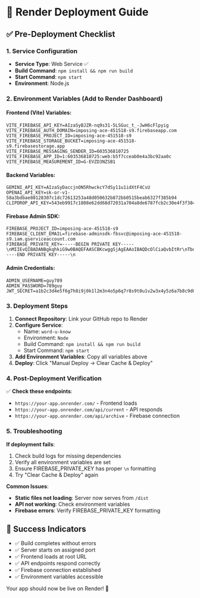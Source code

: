 # 🚀 Render Deployment Guide

## ✅ Pre-Deployment Checklist

### 1. **Service Configuration**
- **Service Type**: Web Service ✅
- **Build Command**: `npm install && npm run build`
- **Start Command**: `npm start`
- **Environment**: Node.js

### 2. **Environment Variables** (Add to Render Dashboard)

#### Frontend (Vite) Variables:
```
VITE_FIREBASE_API_KEY=AIzaSyBJZR-nq9s31-5LSGuc_t_-JwH6cFlpyig
VITE_FIREBASE_AUTH_DOMAIN=imposing-ace-451518-s9.firebaseapp.com
VITE_FIREBASE_PROJECT_ID=imposing-ace-451518-s9
VITE_FIREBASE_STORAGE_BUCKET=imposing-ace-451518-s9.firebasestorage.app
VITE_FIREBASE_MESSAGING_SENDER_ID=603536810725
VITE_FIREBASE_APP_ID=1:603536810725:web:b5f7cceab0e4a3bc92aa0c
VITE_FIREBASE_MEASUREMENT_ID=G-EVZD3NZSB1
```

#### Backend Variables:
```
GEMINI_API_KEY=AIzaSyDaccjnON5RhwckcY7dSy11u1idXtF4CsU
OPENAI_API_KEY=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
CLIPDROP_API_KEY=543eb9917c1808e62dd68d72031a704a8de6787fcb2c30e4f3f3844e83ec728d98abebe114b266798cdf6b7a2876a90b
```

#### Firebase Admin SDK:
```
FIREBASE_PROJECT_ID=imposing-ace-451518-s9
FIREBASE_CLIENT_EMAIL=firebase-adminsdk-fbsvc@imposing-ace-451518-s9.iam.gserviceaccount.com
FIREBASE_PRIVATE_KEY=-----BEGIN PRIVATE KEY-----\nMIIEvQIBADANBgkqhkiG9w0BAQEFAASCBKcwggSjAgEAAoIBAQDcOlCiaQvbItRr\nTbq/N6XztE+brFfO5jGrpxy89r+sROWQsiC35CxnffLra4qeGKRl8LfbLZ302g0G\nZ67HHtzBVHY+MuhbKrBeIu056FIBxoFkI6KE5BqYKcTXt/6AvCnbwiei02mcUqqe\nJREiD/01aCxjkPFnN+WOjTXZOSLGSVQsOp4fsh3YX2Ajr1ms+JiwPQHlAsHgw9fA\nef3AEaexhY2VosfFwBUz9K4xscVzr61MLEo0V7y+j+IODeRYIufzMZhbJY0/QAw/\nRboBvIzuGZ8LlOiUu793zBesnh2w633y98stOStx2cy14S37iQAA/E64UlKSh/sV\n57VqvaMnAgMBAAECggEAFcGzFqBvGeqSdrlaoipyvCVLmhMIJ7oJHS6owahU3kV+\nMnHOlqw1kNHaDlT1AFJp52JFH6Odj8N89u2GUEilwXnBJrrrxpnsi5hCvG5Nr7w3\nKzf0BdHtKKwztKYKQBiWwA2p0cW2EMn/7hi2XRmcR8rvW7TFjI9yn8cmkzu4SkNk\nXe9i7PaLupBIEHki+v8qIiIAw5kS/v4KEcxur2tp0KnRlj6ZjvV/dJ0t7DgSc7S1\nZ5W2k6/hZRlvaI1Hz0qDaDqdd3Ockc7k9qEYaUUH+AHYrtHoAMzKyftWJDnUpYaq\nbAfLZFzKu4vqRpP142BCIXok9Xp0O8BgtRqydBVc4QKBgQDzbu8DiR2zmq994+ii\nLLPmJQ7syDExgUlAAnXtne8p4as3nQbjYc5b8Ia+GOfTK5WXqMDWl722DY+0FjW4\nhf2rqc5tuVhP7bxOHovUIBAroWv7mzpFFdj88Hf6m8hASuYJf6hn5G3Hil0hGzL6\nG+NnJFs8u+fCi5Zp0elrwDlfIQKBgQDnmLYH0popEz2g8G6LhxA+Kp5cEAituoSI\n15kWwxjasA7BcAgFdouiromJAEExBSyvAFpsYUEUCXAi0YXf6+mfG02M4rkNvEsI\nL1BidPD96jY9nhQHFoxr3dEYAJDff/JwNkCQQS0ClWWL7uQJjYRdG6UG2chr61Ia\n9qM5uHEhRwKBgFLD4sum8MxByWzZ8hxBaqDS9LIYlnEobckvjPzO96ObsGTmJJNm\ni4zCyG0VdqxbYy7/FyFe0gd1sOgfrQAhvk+BGkg//gCe6aj9xbjHdff/mAEhk7wt\nY2sMLx6rnHgPfwq3toAsMA7pwiQhZUGX/cbxm3uYv4FriCZOUjhqUJdBAoGAb1Ka\nfRwgegoDn66ylGLxzdASmtIiOc/kERsBPU2+TrA+B4Fgea/H4wTem3oB3BxOpDgZ\nPutoqsb2neX04fO2MoKfPk9lAFM4BdEoZIsto//G3stzeQy/psHS1iS/fo8z6/hI\nBI8voYRKcX79IhJiQ5ccNjTNAAL3Tnqrbv1Xc9UCgYEAmonjdU99/LqzJdx1HC2z\ntmegqMCE0TtZfcouETQbPN97G9nbLfFIwqUrbmY34ykNS5ihcHEbYM5zJKcWt3FN\n1Jk0OLyH7Bi123YjDABhrBf6mQDrQd8la4dvzXbqVquDFNDKicskmDTAfjGw2c6V\nJPT/ZbdiNCP6PHGsenBUsgs=\n-----END PRIVATE KEY-----\n
```

#### Admin Credentials:
```
ADMIN_USERNAME=guy789
ADMIN_PASSWORD=789guy
JWT_SECRET=a1b2c3d4e5f6g7h8i9j0k1l2m3n4o5p6q7r8s9t0u1v2w3x4y5z6a7b8c9d0e1f2
```

### 3. **Deployment Steps**

1. **Connect Repository**: Link your GitHub repo to Render
2. **Configure Service**:
   - Name: `word-u-know`
   - Environment: `Node`
   - Build Command: `npm install && npm run build`
   - Start Command: `npm start`
3. **Add Environment Variables**: Copy all variables above
4. **Deploy**: Click "Manual Deploy → Clear Cache & Deploy"

### 4. **Post-Deployment Verification**

✅ **Check these endpoints**:
- `https://your-app.onrender.com/` - Frontend loads
- `https://your-app.onrender.com/api/current` - API responds
- `https://your-app.onrender.com/api/archive` - Firebase connection

### 5. **Troubleshooting**

**If deployment fails**:
1. Check build logs for missing dependencies
2. Verify all environment variables are set
3. Ensure FIREBASE_PRIVATE_KEY has proper `\n` formatting
4. Try "Clear Cache & Deploy" again

**Common Issues**:
- **Static files not loading**: Server now serves from `/dist`
- **API not working**: Check environment variables
- **Firebase errors**: Verify FIREBASE_PRIVATE_KEY formatting

## 🎉 Success Indicators

- ✅ Build completes without errors
- ✅ Server starts on assigned port
- ✅ Frontend loads at root URL
- ✅ API endpoints respond correctly
- ✅ Firebase connection established
- ✅ Environment variables accessible

Your app should now be live on Render! 🚀
